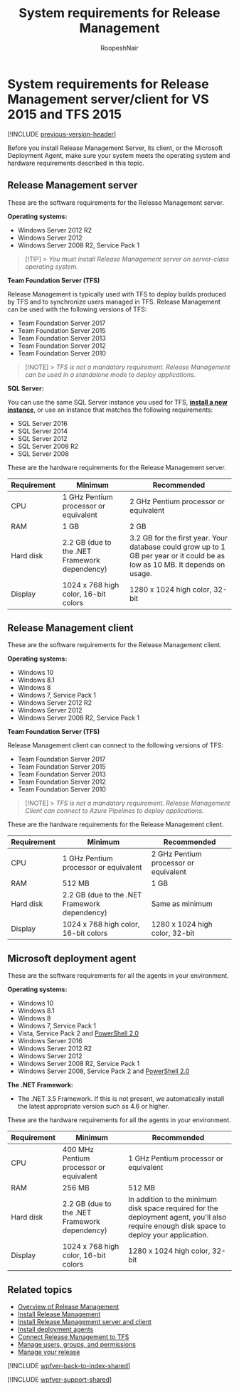 ﻿---
title: System requirements for Release Management
ms.custom: seodec18
description: Learn about the system requirements for Release Management server and client for VS 2015 and Team Foundation Server (TFS) 2015
ms.assetid: 5B39B13E-166B-48DF-B8CB-45725355F644
ms.topic: conceptual
ms.author: ronai
author: RoopeshNair
ms.date: 07/16/2018
monikerRange: '>= tfs-2013'
---

# System requirements for Release Management server/client for VS 2015 and TFS 2015

[!INCLUDE [previous-version-header](../../includes/previous-version-header.md)]

Before you install Release Management Server, its client, or the Microsoft
Deployment Agent, make sure your system meets the operating system and
hardware requirements described in this topic.

## Release Management server

These are the software requirements for the Release Management server.

**Operating systems:**

* Windows Server 2012 R2
* Windows Server 2012
* Windows Server 2008 R2, Service Pack 1

> [!TIP] > _You must install Release Management server on server-class
> operating system._

**Team Foundation Server (TFS)**

Release Management is typically used with TFS to deploy builds produced by
TFS and to synchronize users managed in TFS. Release Management can be used
with the following versions of TFS:

* Team Foundation Server 2017
* Team Foundation Server 2015
* Team Foundation Server 2013
* Team Foundation Server 2012
* Team Foundation Server 2010

> [!NOTE] > _TFS is not a mandatory requirement. Release Management can be
> used in a standalone mode to deploy applications._

**SQL Server:**

You can use the same SQL Server instance you used for TFS,
**[install a new instance](/azure/devops/server/install/sql-server/install-sql-server)**,
or use an instance that matches the following requirements:

* SQL Server 2016
* SQL Server 2014
* SQL Server 2012
* SQL Server 2008 R2
* SQL Server 2008

These are the hardware requirements for the Release Management server.

| **Requirement** | **Minimum**                                   | **Recommended**                                                                                                              |
| --------------- | --------------------------------------------- | ---------------------------------------------------------------------------------------------------------------------------- |
| CPU             | 1 GHz Pentium processor or equivalent         | 2 GHz Pentium processor or equivalent                                                                                        |
| RAM             | 1 GB                                          | 2 GB                                                                                                                         |
| Hard disk       | 2.2 GB (due to the .NET Framework dependency) | 3.2 GB for the first year. Your database could grow up to 1 GB per year or it could be as low as 10 MB. It depends on usage. |
| Display         | 1024 x 768 high color, 16-bit colors          | 1280 x 1024 high color, 32-bit                                                                                               |

## Release Management client

These are the software requirements for the Release Management client.

**Operating systems:**

* Windows 10
* Windows 8.1
* Windows 8
* Windows 7, Service Pack 1
* Windows Server 2012 R2
* Windows Server 2012
* Windows Server 2008 R2, Service Pack 1

**Team Foundation Server (TFS)**

Release Management client can connect to the following versions of TFS:

* Team Foundation Server 2017
* Team Foundation Server 2015
* Team Foundation Server 2013
* Team Foundation Server 2012
* Team Foundation Server 2010

> [!NOTE] > _TFS is not a mandatory requirement. Release Management Client
> can connect to Azure Pipelines to deploy applications._

These are the hardware requirements for the Release Management client.

| **Requirement** | **Minimum**                                   | **Recommended**                       |
| --------------- | --------------------------------------------- | ------------------------------------- |
| CPU             | 1 GHz Pentium processor or equivalent         | 2 GHz Pentium processor or equivalent |
| RAM             | 512 MB                                        | 1 GB                                  |
| Hard disk       | 2.2 GB (due to the .NET Framework dependency) | Same as minimum                       |
| Display         | 1024 x 768 high color, 16-bit colors          | 1280 x 1024 high color, 32-bit        |

## Microsoft deployment agent

These are the software requirements for all the agents in your environment.

**Operating systems:**

* Windows 10
* Windows 8.1
* Windows 8
* Windows 7, Service Pack 1
* Vista, Service Pack 2 and [PowerShell 2.0](https://www.microsoft.com/download/details.aspx?id=9864)
* Windows Server 2016
* Windows Server 2012 R2
* Windows Server 2012
* Windows Server 2008 R2, Service Pack 1
* Windows Server 2008, Service Pack 2 and [PowerShell 2.0](https://support.microsoft.com/kb/968930)

**The .NET Framework:**

* The .NET 3.5 Framework. If this is not present, we automatically install
  the latest appropriate version such as 4.6 or higher.

These are the hardware requirements for all the agents in your environment.

| **Requirement** | **Minimum**                                   | **Recommended**                                                                                                                            |
| --------------- | --------------------------------------------- | ------------------------------------------------------------------------------------------------------------------------------------------ |
| CPU             | 400 MHz Pentium processor or equivalent       | 1 GHz Pentium processor or equivalent                                                                                                      |
| RAM             | 256 MB                                        | 512 MB                                                                                                                                     |
| Hard disk       | 2.2 GB (due to the .NET Framework dependency) | In addition to the minimum disk space required for the deployment agent, you'll also require enough disk space to deploy your application. |
| Display         | 1024 x 768 high color, 16-bit colors          | 1280 x 1024 high color, 32-bit                                                                                                             |

## Related topics

* [Overview of Release Management](../release-management-overview.md)
* [Install Release Management](../install-release-management.md)
* [Install Release Management server and client](install-server-and-client.md)
* [Install deployment agents](install-deployment-agent.md)
* [Connect Release Management to TFS](connect-to-tfs.md)
* [Manage users, groups, and permissions](../add-users-and-groups.md)
* [Manage your release](../manage-your-release.md)

[!INCLUDE [wpfver-back-to-index-shared](../../includes/wpfver-back-to-index-shared.md)]

[!INCLUDE [wpfver-support-shared](../../includes/wpfver-support-shared.md)]
